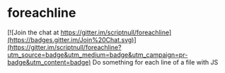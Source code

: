 # foreachline

[![Join the chat at https://gitter.im/scriptnull/foreachline](https://badges.gitter.im/Join%20Chat.svg)](https://gitter.im/scriptnull/foreachline?utm_source=badge&utm_medium=badge&utm_campaign=pr-badge&utm_content=badge)
Do something for each line of a file with JS 
